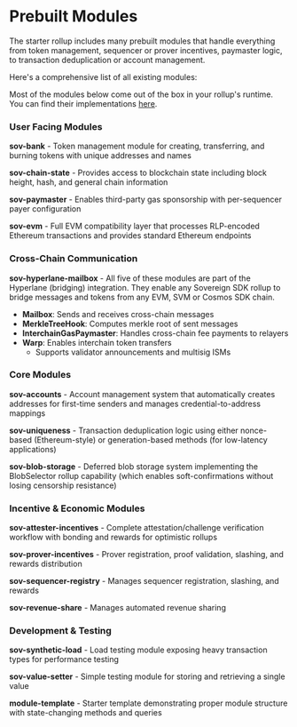# Prebuilt Modules

The starter rollup includes many prebuilt modules that handle everything 
from token management, sequencer or prover incentives, paymaster logic, 
to transaction deduplication or account management. 

Here's a comprehensive list of all existing modules: 

Most of the modules below come out of the box in your rollup's runtime. You can find their implementations [here](fix-link).

### User Facing Modules

**sov-bank** - Token management module for
creating, transferring, and burning tokens
with unique addresses and names

**sov-chain-state** - Provides access to
blockchain state including block height, hash,
and general chain information

**sov-paymaster** - Enables third-party gas
sponsorship with per-sequencer payer
configuration

**sov-evm** - Full EVM compatibility layer that
processes RLP-encoded Ethereum transactions
and provides standard Ethereum endpoints

### Cross-Chain Communication

**sov-hyperlane-mailbox** - All five of these modules are 
part of the Hyperlane (bridging) integration. They enable 
any Sovereign SDK rollup to bridge messages and tokens from
any EVM, SVM or Cosmos SDK chain.
- **Mailbox**: Sends and receives cross-chain
  messages
- **MerkleTreeHook**: Computes merkle root of
  sent messages
- **InterchainGasPaymaster**: Handles
  cross-chain fee payments to relayers
- **Warp**: Enables interchain token transfers
    - Supports validator announcements and
  multisig ISMs

### Core Modules

**sov-accounts** - Account management system
that automatically creates addresses for
first-time senders and manages
credential-to-address mappings

**sov-uniqueness** - Transaction deduplication
logic using either nonce-based (Ethereum-style) or
generation-based methods (for low-latency applications)

**sov-blob-storage** - Deferred blob storage
system implementing the BlobSelector rollup
capability (which enables soft-confirmations
without losing censorship resistance)


### Incentive & Economic Modules

**sov-attester-incentives** - Complete
attestation/challenge verification workflow
with bonding and rewards for optimistic
rollups

**sov-prover-incentives** - Prover
registration, proof validation, slashing, and
rewards distribution

**sov-sequencer-registry** - Manages sequencer
registration, slashing, and rewards

**sov-revenue-share** - Manages automated revenue sharing

### Development & Testing

**sov-synthetic-load** - Load testing module
exposing heavy transaction types for
performance testing

**sov-value-setter** - Simple testing module
for storing and retrieving a single value

**module-template** - Starter template
demonstrating proper module structure with
state-changing methods and queries
